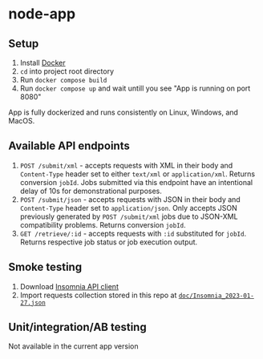 # node-app

## Setup

1. Install [Docker](https://www.docker.com/)
2. `cd` into project root directory
3. Run `docker compose build`
4. Run `docker compose up` and wait untill you see "App is running on port 8080"

App is fully dockerized and runs consistently on Linux, Windows, and MacOS.

## Available API endpoints

1. `POST /submit/xml` - accepts requests with XML in their body and `Content-Type` header set to either `text/xml` or `application/xml`. Returns conversion `jobId`. Jobs submitted via this endpoint have an intentional delay of 10s for demonstrational purposes.
2. `POST /submit/json` - accepts requests with JSON in their body and `Content-Type` header set to `application/json`. Only accepts JSON previously generated by `POST /submit/xml` jobs due to JSON-XML compatibility problems. Returns conversion `jobId`.
3. `GET /retrieve/:id` - accepts requests with `:id` substituted for `jobId`. Returns respective job status or job execution output.

## Smoke testing

1. Download [Insomnia API client](https://insomnia.rest/download)
2. Import requests collection stored in this repo at [`doc/Insomnia_2023-01-27.json`](doc/Insomnia_2023-01-27.json)

## Unit/integration/AB testing

Not available in the current app version
